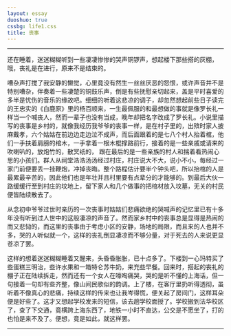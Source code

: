 ```yaml
---
layout: essay
duoshuo: true
cssbg: life1.css
title: 丧事
---
```


----------


还在睡着，迷迷糊糊听到一些凄凄惨惨的哭声铜锣声，想起楼下那些搭的灰棚，哦，丧礼是在进行，原来不是结束的。

嘈杂声打搅了我安静的懒觉，心里竟没有然生一丝丝厌恶的怨恨，或许声音并不是特别嘈杂，伴奏着一些凄楚的铜鼓乐声，倒是有些抚慰亲切起来，盖是平时喜爱的多半是忧伤的音乐的缘故吧。细细的听着这悲凉的调子，却忽然想起前些日子读完的王忠实的《白鹿原》里的杨百顺来，一生最佩服的和最想做的事就是像罗长礼一样当一个喊丧人，然而一辈子也没有当成，晚年却把名字改成了罗长礼。小说里描写的丧事是乡村的，就像我经历我爷爷的丧事一样，是在村子里的，出殡时家人披麻戴孝，六个姑姑在前边边走边泣不成声，而后面跟着的是七八个村人抬着棺，他们一手扶着肩膀的棺木，一手拿着一根木棍撑路前行，接着的是一些亲戚或请来的吹喇叭的，放炮竹的，散冥纸的， 跟在最后的是一些亲族的村人和揣着看热闹心思的小孩们。群人从祠堂浩浩汤汤经过村庄，村庄说大不大，说小不小，每经过一家门前便要丢一挂鞭炮，冲掉丧晦。整个路程估计要半个钟头吧，所以抬棺的人是最累最辛苦的，因此他们也是年壮并且村里要有点辈分的才能够的。到最后大伙一路缓缓行至到村庄的坟地上，留下家人和几个做事的把棺材放入坟墓，无关的村民便皆陆续散去了。

从念初中爷爷过世时亲历的一次丧事时姑姑们悲痛欲绝的哭喊声的记忆里已有十多年没有听到过人世中的这般凄凉的声音了。然而家乡村中的丧事总是显得是热闹的而又悲恸的，而这里的丧事由于考虑小区的安静，场地的局限，而且来的人也并不多，哭的人听似就一个，这样的丧礼倒显凄凉而不够分量，对于死去的人来说更显苍凉了罢。

这样的想着迷迷糊糊睡着又醒来，头昏昏胀胀，已十点多了。下楼到一心玛特买了些蛋糕三明治，些许水果和一箱特仑苏牛奶，来充些早餐。回来时，搭起的丧礼的棚子正在陆续拆走，然而还有一个女人在嚎啕痛哭，哭的是听不懂的上海话，但一句接着一句却有些齐整，像山间民歌似的韵调。上了楼，在客厅里扔听得透彻，虽听着不像真心的悲痛，持续这样的传来也让我岑得慌，便关起了房间门，这样耳朵便是好些了。这才又想起学校发来的短信，该去趟学校面授了。学校搬到法华校区了，查了下交通，竟横跨上海东西了，地铁一小时不直达，公交是不愿坐了，打的也怕是来不及了。便想，竟是如此，就这样罢。

---------

